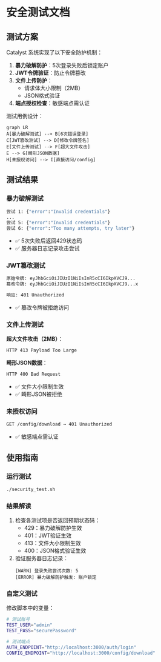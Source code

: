 # 安全测试文档

## 测试方案
Catalyst 系统实现了以下安全防护机制：
1. **暴力破解防护**：5次登录失败后锁定账户
2. **JWT令牌验证**：防止令牌篡改
3. **文件上传防护**：
   - 请求体大小限制（2MB）
   - JSON格式验证
4. **端点授权检查**：敏感端点需认证

测试用例设计：
```mermaid
graph LR
A[暴力破解测试] --> B[6次错误登录]
C[JWT篡改测试] --> D[修改令牌签名]
E[文件上传测试] --> F[超大文件攻击]
E --> G[畸形JSON数据]
H[未授权访问] --> I[直接访问/config]
```

## 测试结果
### 暴力破解测试
```bash
尝试 1: {"error":"Invalid credentials"}
...
尝试 5: {"error":"Invalid credentials"}
尝试 6: {"error":"Too many attempts, try later"}
```
- ✅ 5次失败后返回429状态码
- ✅ 服务器日志记录攻击尝试

### JWT篡改测试
```bash
原始令牌: eyJhbGciOiJIUzI1NiIsInR5cCI6IkpXVCJ9...
篡改令牌: eyJhbGciOiJIUzI1NiIsInR5cCI6IkpXVCJ9...x

响应: 401 Unauthorized
```
- ✅ 篡改令牌被拒绝访问

### 文件上传测试
**超大文件攻击（2MB）**：
```bash
HTTP 413 Payload Too Large
```
**畸形JSON数据**：
```bash
HTTP 400 Bad Request
```
- ✅ 文件大小限制生效
- ✅ 畸形JSON被拒绝

### 未授权访问
```bash
GET /config/download → 401 Unauthorized
```
- ✅ 敏感端点需认证

## 使用指南
### 运行测试
```bash
./security_test.sh
```

### 结果解读
1. 检查各测试项是否返回预期状态码：
   - 429：暴力破解防护生效
   - 401：JWT验证生效
   - 413：文件大小限制生效
   - 400：JSON格式验证生效
2. 验证服务器日志记录：
   ```log
   [WARN] 登录失败尝试次数: 5
   [ERROR] 暴力破解防护触发: 账户锁定
   ```

### 自定义测试
修改脚本中的变量：
```bash
# 测试账号
TEST_USER="admin"
TEST_PASS="securePassword"

# 测试端点
AUTH_ENDPOINT="http://localhost:3000/auth/login"
CONFIG_ENDPOINT="http://localhost:3000/config/download"